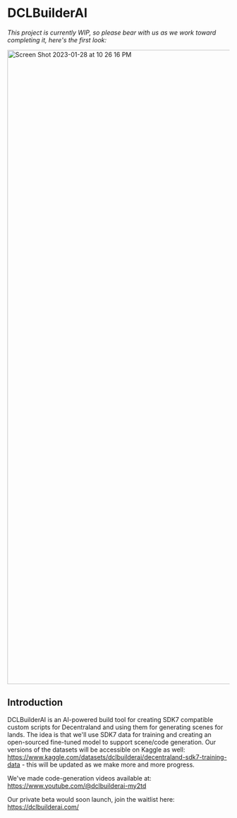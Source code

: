 # DCLBuilderAI

<i> This project is currently WIP, so please bear with us as we work toward completing it, here's the first look:</i>

<img width="1439" alt="Screen Shot 2023-01-28 at 10 26 16 PM" src="https://user-images.githubusercontent.com/56746236/215309100-347314da-a82a-4b11-ae35-633e3f1280a6.png">

## Introduction

DCLBuilderAI is an AI-powered build tool for creating SDK7 compatible custom scripts for Decentraland and using them for generating scenes for lands. The idea is that we'll use SDK7 data for training and creating an open-sourced fine-tuned model to support scene/code generation. Our versions of the datasets will be accessible on Kaggle as well: https://www.kaggle.com/datasets/dclbuilderai/decentraland-sdk7-training-data - this will be updated as we make more and more progress.

We've made code-generation videos available at: https://www.youtube.com/@dclbuilderai-my2td 

Our private beta would soon launch, join the waitlist here: https://dclbuilderai.com/


